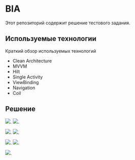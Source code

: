 # BIA
Этот репозиторий содержит решение тестового задания.

## Используемые технологии
Краткий обзор используемых технологий
- Clean Architecture
- MVVM
- Hilt
- Single Activity
- ViewBinding
- Navigation
- Coil

## Решение
![](https://i.imgur.com/C6iWrGA.png).
![](https://i.imgur.com/cLydBzw.png).

![](https://i.imgur.com/9DLc7pz.png).
![](https://i.imgur.com/LdKf2Pz.png).

![](https://i.imgur.com/UIcC6sU.png).
![](https://i.imgur.com/uIPfXzK.png).

![](https://i.imgur.com/hjBmVvP.png).

